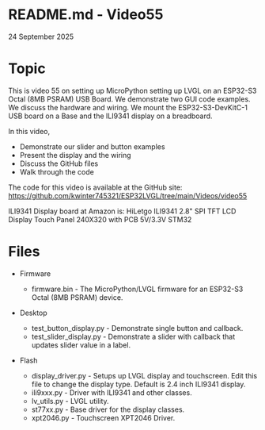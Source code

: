 # README.md - Video55

24 September 2025

# Topic 

This is video 55 on setting up MicroPython setting up LVGL on an ESP32-S3 Octal (8MB PSRAM) USB Board.  We demonstrate two GUI code examples. We discuss the hardware and wiring.  We mount the ESP32-S3-DevKitC-1 USB board on a Base and the ILI9341 display on a breadboard.

In this video, 
 - Demonstrate our slider and button examples
 - Present the display and the wiring
 - Discuss the GitHub files
 - Walk through the code

The code for this video is available at the GitHub site:
https://github.com/kwinter745321/ESP32LVGL/tree/main/Videos/video55

ILI9341 Display board at Amazon is:  HiLetgo ILI9341 2.8" SPI TFT LCD Display Touch Panel 240X320 with PCB 5V/3.3V STM32

# Files

 - Firmware

    - firmware.bin - The MicroPython/LVGL firmware for an ESP32-S3 Octal (8MB PSRAM) device.

 - Desktop

    - test_button_display.py - Demonstrate single button and callback. 
    - test_slider_display.py - Demonstrate a slider with callback that updates slider value in a label.

 - Flash

    - display_driver.py - Setups up LVGL display and touchscreen.  Edit this file to change the display type. Default is 2.4 inch ILI9341 display.
    - ili9xxx.py        - Driver with ILI9341 and other classes.
    - lv_utils.py       - LVGL utility.
    - st77xx.py         - Base driver for the display classes.
    - xpt2046.py        - Touchscreen XPT2046 Driver.
